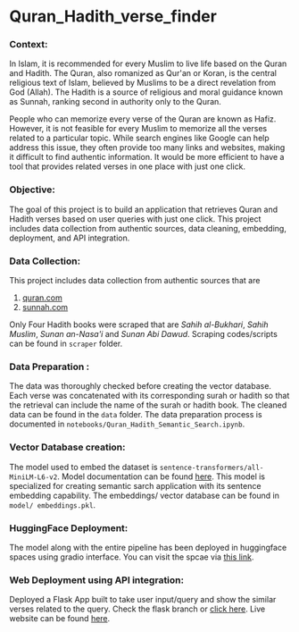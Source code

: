 # Quran_Hadith_verse_finder

### **Context:** <br/>

In Islam, it is recommended for every Muslim to live life based on the Quran and Hadith. The Quran, also romanized as Qur'an or Koran, is the central religious text of Islam, believed by Muslims to be a direct revelation from God (Allah). The Hadith is a source of religious and moral guidance known as Sunnah, ranking second in authority only to the Quran.

People who can memorize every verse of the Quran are known as Hafiz. However, it is not feasible for every Muslim to memorize all the verses related to a particular topic. While search engines like Google can help address this issue, they often provide too many links and websites, making it difficult to find authentic information. It would be more efficient to have a tool that provides related verses in one place with just one click.

### **Objective:**

The goal of this project is to build an application that retrieves Quran and Hadith verses based on user queries with just one click. This project includes data collection from authentic sources, data cleaning, embedding, deployment, and API integration.

### **Data Collection:**

This project includes data collection from authentic sources that are 
1. [quran.com](https://quran.com/)
2. [sunnah.com](https://sunnah.com/)

Only Four Hadith books were scraped that are *Sahih al-Bukhari*, *Sahih Muslim*, *Sunan an-Nasa'i* and *Sunan Abi Dawud*. Scraping codes/scripts can be found in `scraper` folder.

### **Data Preparation :** <br/>

The data was thoroughly checked before creating the vector database. Each verse was concatenated with its corresponding surah or hadith so that the retrieval can include the name of the surah or hadith book. The cleaned data can be found in the `data` folder. The data preparation process is documented in `notebooks/Quran_Hadith_Semantic_Search.ipynb`.

### **Vector Database creation:**

The model used to embed the dataset is `sentence-transformers/all-MiniLM-L6-v2`. Model documentation can be found [here](https://huggingface.co/sentence-transformers/all-MiniLM-L6-v2). This model is specialized for creating semantic sarch application with its sentence embedding capability. The embeddings/ vector database can be found in `model/ embeddings.pkl`.

### **HuggingFace Deployment:**

The model along with the entire pipeline has been deployed in huggingface spaces using gradio interface. You can visit the spcae via [this link](https://huggingface.co/spaces/mhdhrubo/quran_hadith_verse_finder).

### **Web Deployment using API integration:**

Deployed a Flask App built to take user input/query and show the similar verses related to the query. Check the flask  branch or [click here](https://github.com/moinul-hossain-dhrubo/quran_hadith_verse_finder/tree/flask). Live website can be found [here](https://quran-hadith-verse-finder.onrender.com/).
